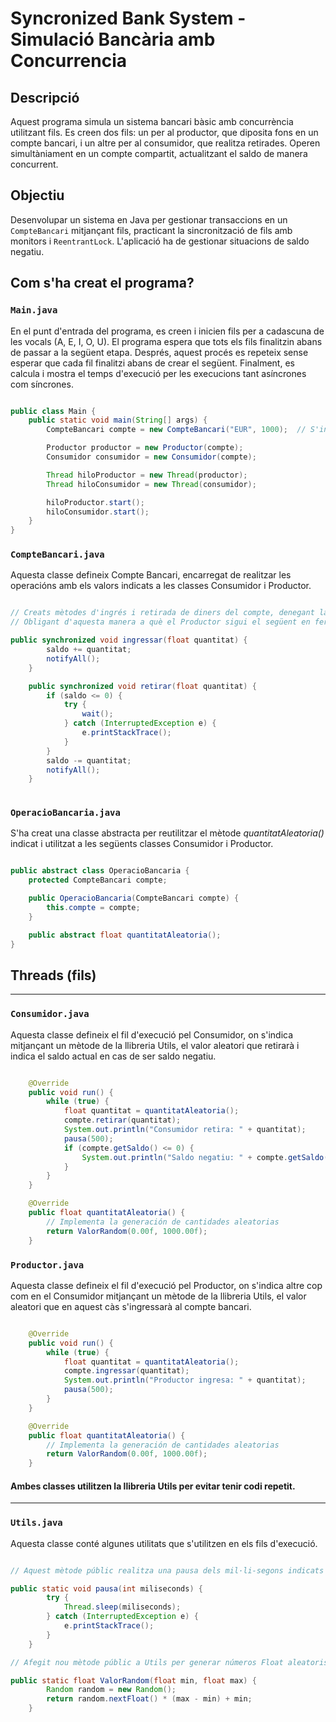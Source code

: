 # Syncronized Bank System - Simulació Bancària amb Concurrencia

## Descripció

Aquest programa simula un sistema bancari bàsic amb concurrència utilitzant fils. Es creen dos fils: un per al productor, que diposita fons en un compte bancari, i un altre per al consumidor, que realitza retirades. Operen simultàniament en un compte compartit, actualitzant el saldo de manera concurrent.

## Objectiu

Desenvolupar un sistema en Java per gestionar transaccions en un `CompteBancari` mitjançant fils, practicant la
sincronització de fils amb monitors i `ReentrantLock`.
L'aplicació ha de gestionar situacions de saldo negatiu.


## Com s'ha creat el programa?

### `Main.java`

En el punt d'entrada del programa, es creen i inicien fils per a cadascuna de les vocals (A, E, I, O, U). El programa espera que tots els fils finalitzin abans de passar a la següent etapa. Després, aquest procés es repeteix sense esperar que cada fil finalitzi abans de crear el següent. Finalment, es calcula i mostra el temps d'execució per les execucions tant asíncrones com síncrones.

```java

public class Main {
    public static void main(String[] args) {
        CompteBancari compte = new CompteBancari("EUR", 1000);  // S'indica la moneda i el saldo inicial en el compte bancari.

        Productor productor = new Productor(compte);
        Consumidor consumidor = new Consumidor(compte);

        Thread hiloProductor = new Thread(productor);
        Thread hiloConsumidor = new Thread(consumidor);

        hiloProductor.start();
        hiloConsumidor.start();
    }
}

```

### `CompteBancari.java`

Aquesta classe defineix Compte Bancari, encarregat de realitzar les operacións amb els valors indicats a les classes Consumidor i Productor. 

```java

// Creats mètodes d'ingrés i retirada de diners del compte, denegant la retirada del Consumidor si el saldo ja ha sigut sobrepassat i, per tant, és saldo negatiu.
// Obligant d'aquesta manera a què el Productor sigui el següent en fer ingrés.

public synchronized void ingressar(float quantitat) {
        saldo += quantitat;
        notifyAll();
    }

    public synchronized void retirar(float quantitat) {
        if (saldo <= 0) {
            try {
                wait();
            } catch (InterruptedException e) {
                e.printStackTrace();
            }
        }
        saldo -= quantitat;
        notifyAll();
    }
    
```

### `OperacioBancaria.java`

S'ha creat una classe abstracta per reutilitzar el mètode *quantitatAleatoria()* indicat i utilitzat a les següents classes Consumidor i Productor.

```java

public abstract class OperacioBancaria {
    protected CompteBancari compte;

    public OperacioBancaria(CompteBancari compte) {
        this.compte = compte;
    }

    public abstract float quantitatAleatoria();
}

```

## Threads (fils)

---

### `Consumidor.java`

Aquesta classe defineix el fil d'execució pel Consumidor, on s'indica mitjançant un mètode de la llibreria Utils, el valor aleatori que retirarà i indica el saldo actual en cas de ser saldo negatiu.

```java

    @Override
    public void run() {
        while (true) {
            float quantitat = quantitatAleatoria();
            compte.retirar(quantitat);
            System.out.println("Consumidor retira: " + quantitat);
            pausa(500);
            if (compte.getSaldo() <= 0) {
                System.out.println("Saldo negatiu: " + compte.getSaldo());
            }
        }
    }

    @Override
    public float quantitatAleatoria() {
        // Implementa la generación de cantidades aleatorias
        return ValorRandom(0.00f, 1000.00f);
    }

```

### `Productor.java`

Aquesta classe defineix el fil d'execució pel Productor, on s'indica altre cop com en el Consumidor mitjançant un mètode de la llibreria Utils, el valor aleatori que en aquest càs s'ingressarà al compte bancari.

```java

    @Override
    public void run() {
        while (true) {
            float quantitat = quantitatAleatoria();
            compte.ingressar(quantitat);
            System.out.println("Productor ingresa: " + quantitat);
            pausa(500);
        }
    }

    @Override
    public float quantitatAleatoria() {
        // Implementa la generación de cantidades aleatorias
        return ValorRandom(0.00f, 1000.00f);
    }

```

#### Ambes classes utilitzen la llibreria Utils per evitar tenir codi repetit.

---


### `Utils.java`

Aquesta classe conté algunes utilitats que s'utilitzen en els fils d'execució.

```java

// Aquest mètode públic realitza una pausa dels mil·li-segons indicats en el moment d'executar-se.

public static void pausa(int miliseconds) {
        try {
            Thread.sleep(miliseconds);
        } catch (InterruptedException e) {
            e.printStackTrace();
        }
    }

// Afegit nou mètode públic a Utils per generar números Float aleatoris.

public static float ValorRandom(float min, float max) {
        Random random = new Random();
        return random.nextFloat() * (max - min) + min;
    }
    
```